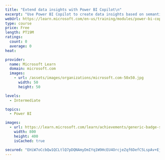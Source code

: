```yaml
---
title: "Extend data insights with Power BI Copilot\n"
excerpt: "Use Power BI Copilot to create data insights based on semantic models with minimal effort."
webUrl: https://learn.microsoft.com/en-us/training/modules/power-bi-copilot/
type: course
price: Free
length: PT19M
ratings:
  count: 0
  average: 0
heat: 

provider:
  name: Microsoft Learn
  domain: microsoft.com
  images:
    - url: /assets/images/organizations/microsoft.com-50x50.jpg
      width: 50
      height: 50

levels:
  - Intermediate

topics:
  - Power BI

images:
  - url: https://learn.microsoft.com/learn/achievements/generic-badge-social.png
    width: 800
    height: 400
    isCached: true

secured: "EHiW7oCcbQw1QCLtlQ7pDQNAmyDmIYq1W9HcEU4OrcjeZqf6DefC5LspAv+EjpNBDIBaCfKVkxfNvLDIPhYtEwVsfsNjXsB+mWz3opHK2n4Tuj7ZPBCcXmFVch95XBj70SGjoufX+PQ/wNGmKitJXkxb4/KR7ema+bfvVl14/Fi8nheUsP/DJSq+HoAPZ3UW65P5+Rq6h6b9KAFD4ln+daVZW6LxrCsUVAdlwVm/b2jifdMmdBcMEIF4uUx3/gxpfWElI1CXnQO5ks1yraacuN4PjAMKxvmfbXf8Ly2lbjdjBxQWDPp8W6MPuBoEekrYO9x/JkwzxZQcR9g7IXjsJc9swdhev4uWGCcl5vqhqk2XiCINktjPeIRuEICj6x8EM5u4qJyjkfF80lP072GWGo6ZRxFOSbJio0L78WwUwBo=;y8+NtB8ocdW390h3jx/kFg=="
---
```


